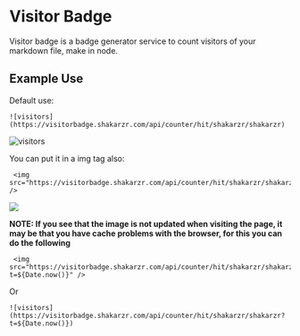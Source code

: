 # Visitor Badge

Visitor badge is a badge generator service to count visitors of your markdown file, make in node.

## Example Use

Default use:

```
![visitors](https://visitorbadge.shakarzr.com/api/counter/hit/shakarzr/shakarzr)
```
![visitors](https://visitorbadge.shakarzr.com/api/counter/hit/shakarzr/shakarzr)

You can put it in a img tag also:

```
 <img src="https://visitorbadge.shakarzr.com/api/counter/hit/shakarzr/shakarzr" />
```
 <img src="https://visitorbadge.shakarzr.com/api/counter/hit/shakarzr/shakarzr" />

**NOTE: If you see that the image is not updated when visiting the page, it may be that you have cache problems with the browser, for this you can do the following**

```
 <img src="https://visitorbadge.shakarzr.com/api/counter/hit/shakarzr/shakarzr?t=${Date.now()}" />
```

Or

```
![visitors](https://visitorbadge.shakarzr.com/api/counter/hit/shakarzr/shakarzr?t=${Date.now()})
```
